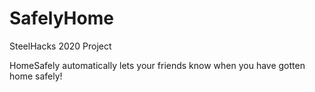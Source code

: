 # SafelyHome
SteelHacks 2020 Project

HomeSafely automatically lets your friends know when you have gotten home safely!
